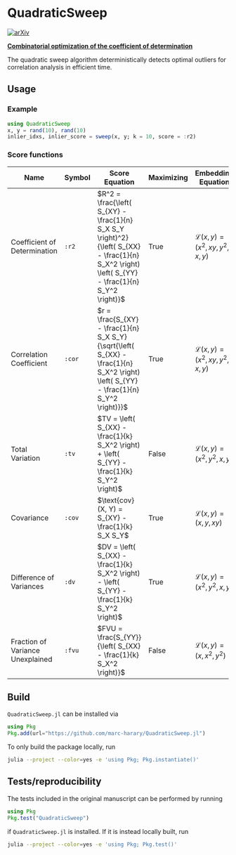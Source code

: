 # QuadraticSweep

[![arXiv](https://img.shields.io/badge/arXiv-2410.09316-b31b1b.svg)](https://arxiv.org/abs/2410.09316)

[**Combinatorial optimization of the coefficient of determination**](https://arxiv.org/abs/2410.09316)

The quadratic sweep algorithm deterministically detects optimal outliers for correlation analysis in efficient time.

## Usage
### Example

```julia
using QuadraticSweep
x, y = rand(10), rand(10)
inlier_idxs, inlier_score = sweep(x, y; k = 10, score = :r2)
```

### Score functions
| Name                            | Symbol | Score Equation                                                                                                       | Maximizing | Embedding Equation                       |
|---------------------------------|--------|----------------------------------------------------------------------------------------------------------------------|------------|------------------------------------------|
| Coefficient of Determination    | `:r2`  | $R^2 = \frac{\left( S_{XY} - \frac{1}{n} S_X S_Y \right)^2}{\left( S_{XX} - \frac{1}{n} S_X^2 \right) \left( S_{YY} - \frac{1}{n} S_Y^2 \right)}$ | True       | $\mathcal L(x, y) = \left( x^2, xy, y^2, x, y \right)$ |
| Correlation Coefficient         | `:cor` | $r = \frac{S_{XY} - \frac{1}{n} S_X S_Y}{\sqrt{\left( S_{XX} - \frac{1}{n} S_X^2 \right) \left( S_{YY} - \frac{1}{n} S_Y^2 \right)}}$ | True       | $\mathcal L(x, y) = \left( x^2, xy, y^2, x, y \right)$ |
| Total Variation                 | `:tv`  | $TV = \left( S_{XX} - \frac{1}{k} S_X^2 \right) + \left( S_{YY} - \frac{1}{k} S_Y^2 \right)$                         | False      | $\mathcal L(x, y) = \left( x^2, y^2, x, y \right)$     |
| Covariance                      | `:cov` | $\text{cov}(X, Y) = S_{XY} - \frac{1}{k} S_X S_Y$                                                                    | True       | $\mathcal L(x, y) = \left( x, y, xy \right)$           |
| Difference of Variances         | `:dv`  | $DV = \left( S_{XX} - \frac{1}{k} S_X^2 \right) - \left( S_{YY} - \frac{1}{k} S_Y^2 \right)$                         | True       | $\mathcal L(x, y) = \left( x^2, y^2, x, y \right)$     |
| Fraction of Variance Unexplained| `:fvu` | $FVU = \frac{S_{YY}}{\left( S_{XX} - \frac{1}{k} S_X^2 \right)}$                                                     | False      | $\mathcal L(x, y) = \left( x, x^2, y^2 \right)$        |

## Build
`QuadraticSweep.jl` can be installed via
```julia
using Pkg
Pkg.add(url="https://github.com/marc-harary/QuadraticSweep.jl")
```
To only build the package locally, run
```bash
julia --project --color=yes -e 'using Pkg; Pkg.instantiate()'
```

## Tests/reproducibility
The tests included in the original manuscript can be performed by running
```julia
using Pkg
Pkg.test("QuadraticSweep")
```
if `QuadraticSweep.jl` is installed. If it is instead locally built, run
```bash
julia --project --color=yes -e 'using Pkg; Pkg.test()'
```
